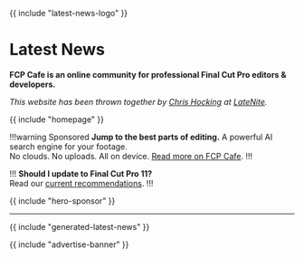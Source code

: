 {{ include "latest-news-logo" }}

# Latest News

**FCP Cafe is an online community for professional Final Cut Pro editors & developers.**

_This website has been thrown together by [Chris Hocking](https://twitter.com/chrisatlatenite) at [LateNite](/latenite/)._

{{ include "homepage" }}

!!!warning Sponsored
**Jump to the best parts of editing.** A powerful AI search engine for your footage.</br>
No clouds. No uploads. All on device. [Read more on FCP Cafe](/news/20241106/).
!!!

!!!
**Should I update to Final Cut Pro 11?**<br />
Read our [current recommendations](/update-guide/).
!!!

{{ include "hero-sponsor" }}

---

{{ include "generated-latest-news" }}

{{ include "advertise-banner" }}